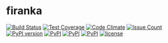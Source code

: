 # firanka
[![Build Status](https://travis-ci.org/smok-serwis/firanka.svg)](https://travis-ci.org/smok-serwis/firanka)
[![Test Coverage](https://codeclimate.com/github/smok-serwis/firanka/badges/coverage.svg)](https://codeclimate.com/github/smok-serwis/firanka/coverage)
[![Code Climate](https://codeclimate.com/github/smok-serwis/firanka/badges/gpa.svg)](https://codeclimate.com/github/smok-serwis/firanka)
[![Issue Count](https://codeclimate.com/github/smok-serwis/firanka/badges/issue_count.svg)](https://codeclimate.com/github/smok-serwis/firanka)
[![PyPI version](https://badge.fury.io/py/firanka.svg)](https://badge.fury.io/py/firanka)
[![PyPI](https://img.shields.io/pypi/pyversions/firanka.svg)]()
[![PyPI](https://img.shields.io/pypi/implementation/firanka.svg)]()
[![PyPI](https://img.shields.io/pypi/wheel/firanka.svg)]()
[![license](https://img.shields.io/github/license/mashape/apistatus.svg)]()
